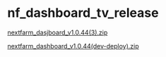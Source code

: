 # nf_dashboard_tv_release
[nextfarm_dasjboard_v1.0.44(3).zip](https://github.com/user-attachments/files/17028160/nextfarm_dasjboard_v1.0.44.3.zip)



[nextfarm_dashboard_v1.0.44(dev-deploy).zip](https://github.com/user-attachments/files/17028410/nextfarm_dashboard_v1.0.44.dev-deploy.zip)

